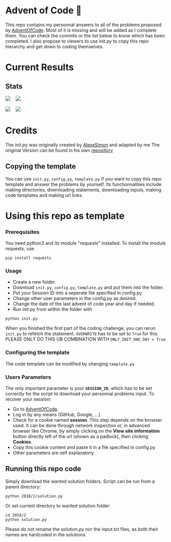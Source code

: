 # Advent of Code 🎄
This repo contains my personnal answers to all of the problems proposed by [AdventOfCode](https://adventofcode.com/).
Most of it is missing and will be added as I complete them. You can check the commits or the list below to know which has been completed. I also propose to viewers to use init.py to copy this repo hierarchy and get down to coding themselves.
# Current Results


## Stats
![](https://img.shields.io/badge/2021%20total%20stars%20⭐-39-yellow)
&nbsp;&nbsp;
![](https://img.shields.io/badge/2021%20days%20completed-19-red)


![](https://img.shields.io/badge/2022%20total%20stars%20⭐-46-yellow)
&nbsp;&nbsp;
![](https://img.shields.io/badge/2022%20days%20completed-22-red)


# Credits
The init.py was originally created by [AlexeSimon](https://github.com/AlexeSimon) and adapted by me
The original Version can be found in his own [repository](https://github.com/AlexeSimon/adventofcode)




## Copying the template

You can use `init.py`, `config.py`, `template.py` if you want to copy this repo template and answer the problems by yourself.
Its functionnalities include making directories, downloading statements, downloading inputs, making code templates and making url links.

# Using this repo as template

### Prerequisites
You need python3 and its module "requests" installed.
To install the module requests, use
```shell
pip install requests
```
### Usage
* Create a new folder.
* Download `init.py`, `config.py`, `template.py` and put them into the folder.
* Put your Session ID into a seperate file specified in config.py
* Change other user parameters in the config.py as desired.
* Change the date of the last advent of code year and day if needed.
* Run init.py from within the folder with
```shell
python init.py
```

When you finished the first part of the coding challenge, you can rerun `init.py` to refetch the statement. 
`OVERWRITE` has to be set to `True` for this. PLEASE ONLY DO THIS UB COMBINATION WITH `ONLY_INIT_ONE_DAY = True` 

### Configuring the template
The code template can be modified by changing `template.py`
### Users Parameters
The only important parameter is your **`SESSION_ID`**, which has to be set correctly for the script to download your personnal problems input.
To recover your session:
* Go to [AdventOfCode](https://adventofcode.com/).
* Log in by any means (GitHub, Google, ...).
* Check for a cookie named **session**. This step depends on the browser used. It can be done through network inspection or, in advanced browser like Chrome, by simply clicking on the **View site information** button directly left of the url (shown as a padlock), then clicking **Cookies**.
* Copy this cookie content and paste it in a file specified in config.py
*  Other parameters are self explanatory.

## Running this repo code
Simply download the wanted solution folders.
Script can be run from a parent directory:
```shell
python 2018/2/solution.py
```
Or set current directory to wanted solution folder:
```shell
cd 2018/2
python solution.py
```
Please do not rename the *solution.py* nor the *input.txt* files, as both their names are hardcoded in the solutions.

